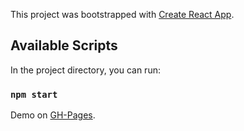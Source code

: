 This project was bootstrapped with [Create React App](https://github.com/facebook/create-react-app).

## Available Scripts

In the project directory, you can run:

### `npm start`

Demo on [GH-Pages](http://Kresh24107.github.io/redmine-app).
